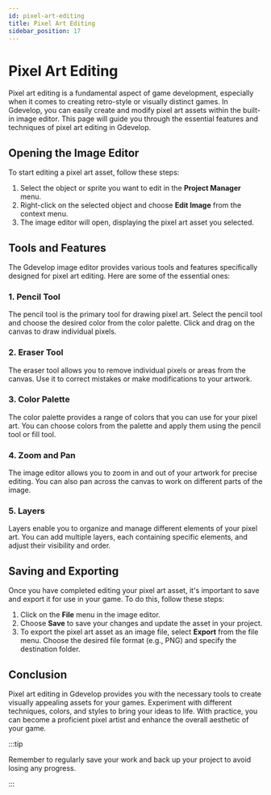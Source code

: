 ```yaml
---
id: pixel-art-editing
title: Pixel Art Editing
sidebar_position: 17
---
```


# Pixel Art Editing

Pixel art editing is a fundamental aspect of game development, especially when it comes to creating retro-style or visually distinct games. In Gdevelop, you can easily create and modify pixel art assets within the built-in image editor. This page will guide you through the essential features and techniques of pixel art editing in Gdevelop.

## Opening the Image Editor

To start editing a pixel art asset, follow these steps:

1. Select the object or sprite you want to edit in the **Project Manager** menu.
2. Right-click on the selected object and choose **Edit Image** from the context menu.
3. The image editor will open, displaying the pixel art asset you selected.

## Tools and Features

The Gdevelop image editor provides various tools and features specifically designed for pixel art editing. Here are some of the essential ones:

### 1. Pencil Tool

The pencil tool is the primary tool for drawing pixel art. Select the pencil tool and choose the desired color from the color palette. Click and drag on the canvas to draw individual pixels.

### 2. Eraser Tool

The eraser tool allows you to remove individual pixels or areas from the canvas. Use it to correct mistakes or make modifications to your artwork.

### 3. Color Palette

The color palette provides a range of colors that you can use for your pixel art. You can choose colors from the palette and apply them using the pencil tool or fill tool.

### 4. Zoom and Pan

The image editor allows you to zoom in and out of your artwork for precise editing. You can also pan across the canvas to work on different parts of the image.

### 5. Layers

Layers enable you to organize and manage different elements of your pixel art. You can add multiple layers, each containing specific elements, and adjust their visibility and order.

## Saving and Exporting

Once you have completed editing your pixel art asset, it's important to save and export it for use in your game. To do this, follow these steps:

1. Click on the **File** menu in the image editor.
2. Choose **Save** to save your changes and update the asset in your project.
3. To export the pixel art asset as an image file, select **Export** from the file menu. Choose the desired file format (e.g., PNG) and specify the destination folder.

## Conclusion

Pixel art editing in Gdevelop provides you with the necessary tools to create visually appealing assets for your games. Experiment with different techniques, colors, and styles to bring your ideas to life. With practice, you can become a proficient pixel artist and enhance the overall aesthetic of your game.

:::tip

Remember to regularly save your work and back up your project to avoid losing any progress.

:::
